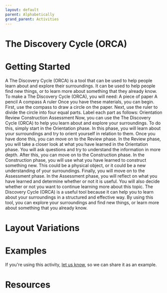 ```yaml
---
layout: default
parent: Alphabetically
grand_parent: Activities
---
```


# The Discovery Cycle (ORCA)

# Getting Started

A The Discovery Cycle (ORCA) is a tool that can be used to help people learn about and explore their surroundings. It can be used to help people find new things, or to learn more about something that they already know. To make a The Discovery Cycle (ORCA), you will need: A piece of paper A pencil A compass A ruler Once you have these materials, you can begin. First, use the compass to draw a circle on the paper. Next, use the ruler to divide the circle into four equal parts. Label each part as follows: Orientation Review Construction Assessment Now, you can use the The Discovery Cycle (ORCA) to help you learn about and explore your surroundings. To do this, simply start in the Orientation phase. In this phase, you will learn about your surroundings and try to orient yourself in relation to them. Once you have done this, you can move on to the Review phase. In the Review phase, you will take a closer look at what you have learned in the Orientation phase. You will ask questions and try to understand the information in more depth. After this, you can move on to the Construction phase. In the Construction phase, you will use what you have learned to construct something new. This could be a physical object, or it could be a new understanding of your surroundings. Finally, you will move on to the Assessment phase. In the Assessment phase, you will reflect on what you have learned and determine whether or not it is useful. You will also decide whether or not you want to continue learning more about this topic. The Discovery Cycle (ORCA) is a useful tool because it can help you to learn about your surroundings in a structured and effective way. By using this tool, you can explore your surroundings and find new things, or learn more about something that you already know.

# Layout Variations
# Examples
If you're using this activity, [let us know](https://github.com/Standards-and-Practices/structured-rapid-development/issues/new?assignees=&labels=documentation&template=example-submission.md&title=Example+of+%5Byour+pattern+here%5D), so we can share it as an example.
# Resources